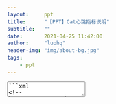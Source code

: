 ```yaml
---
layout:     ppt
title:      "【PPT】Cat心跳指标说明"
subtitle:   ""
date:       2021-04-25 11:42:00
author:     "luohq"
header-img: "img/about-bg.jpg"
tags:
    - ppt
---
```

<textarea data-template>
```xml
<!-- https://mvnrepository.com/artifact/com.dianping.cat/cat-client -->
<dependency>
    <groupId>com.dianping.cat</groupId>
    <artifactId>cat-client</artifactId>
    <version>3.0.0</version>
</dependency>
```

**注：**
以下的指标都是以1分钟为统计单位，且每分钟后都重新计数

--

![在这里插入图片描述](https://img-blog.csdnimg.cn/20210325110334799.png?x-oss-process=image/watermark,type_ZmFuZ3poZW5naGVpdGk,shadow_10,text_aHR0cHM6Ly9ibG9nLmNzZG4ubmV0L2x1bzE1MjQyMjA4MzEw,size_16,color_FFFFFF,t_70)

---

#### cat.status
![img](/img/in-post/cat-heartbeat/cat-status.png)

---

#### jvm.memory - 1
![img](/img/in-post/cat-heartbeat/cat-jvm-1.png)

--

#### jvm.memory - 2
![img](/img/in-post/cat-heartbeat/cat-jvm-2.png)

---

#### jvm.gc
![img](/img/in-post/cat-heartbeat/cat-jvmgc.png)

---

#### jvm.thread - 1 
![img](/img/in-post/cat-heartbeat/cat-thread.png)

---

#### system.static
![img](/img/in-post/cat-heartbeat/cat-static.png)

---

### jvm.classingloading
![img](/img/in-post/cat-heartbeat/cat-class.png)

---

#### system.process
![img](/img/in-post/cat-heartbeat/cat-systemprocess.png)

---

#### http.status
![img](/img/in-post/cat-heartbeat/cat-http.png)
</textarea>